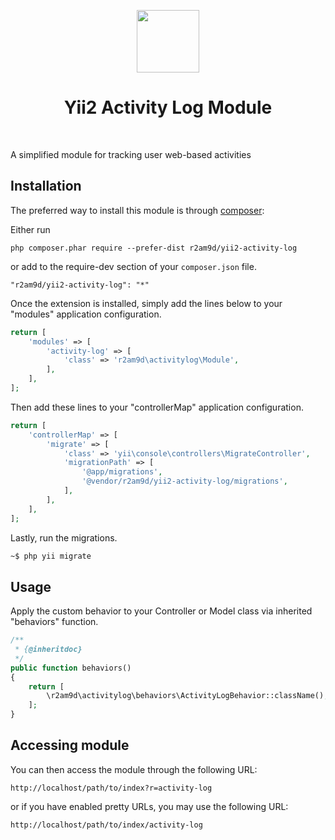 <p align="center">
    <a href="https://github.com/yiisoft" target="_blank">
        <img src="https://avatars0.githubusercontent.com/u/993323" height="100px">
    </a>
    <h1 align="center">Yii2 Activity Log Module</h1>
    <br>
</p>

A simplified module for tracking user web-based activities

## Installation

The preferred way to install this module is through [composer](http://getcomposer.org/download/):

Either run

```
php composer.phar require --prefer-dist r2am9d/yii2-activity-log
```

or add to the require-dev section of your `composer.json` file.

```
"r2am9d/yii2-activity-log": "*"
```

Once the extension is installed, simply add the lines below to your "modules" application configuration.

```php
return [
    'modules' => [
        'activity-log' => [
            'class' => 'r2am9d\activitylog\Module',
        ],
    ],
];
```

Then add these lines to your "controllerMap" application configuration.

```php
return [
    'controllerMap' => [
        'migrate' => [
            'class' => 'yii\console\controllers\MigrateController',
            'migrationPath' => [
                '@app/migrations',
                '@vendor/r2am9d/yii2-activity-log/migrations',
            ],
        ],
    ],
];
```

Lastly, run the migrations.

```bash
~$ php yii migrate
```

## Usage

Apply the custom behavior to your Controller or Model class via inherited "behaviors" function.

```php
/**
 * {@inheritdoc}
 */
public function behaviors()
{
    return [
        \r2am9d\activitylog\behaviors\ActivityLogBehavior::className(),
    ];
}
```

## Accessing module

You can then access the module through the following URL:

```
http://localhost/path/to/index?r=activity-log
```

or if you have enabled pretty URLs, you may use the following URL:

```
http://localhost/path/to/index/activity-log
```